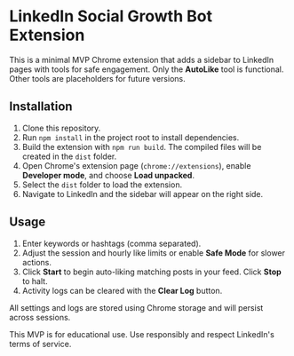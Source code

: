 # LinkedIn Social Growth Bot Extension

This is a minimal MVP Chrome extension that adds a sidebar to LinkedIn pages with tools for safe engagement. Only the **AutoLike** tool is functional. Other tools are placeholders for future versions.

## Installation

1. Clone this repository.
2. Run `npm install` in the project root to install dependencies.
3. Build the extension with `npm run build`. The compiled files will be created in the `dist` folder.
4. Open Chrome's extension page (`chrome://extensions`), enable **Developer mode**, and choose **Load unpacked**.
5. Select the `dist` folder to load the extension.
6. Navigate to LinkedIn and the sidebar will appear on the right side.

## Usage

1. Enter keywords or hashtags (comma separated).
2. Adjust the session and hourly like limits or enable **Safe Mode** for slower actions.
3. Click **Start** to begin auto-liking matching posts in your feed. Click **Stop** to halt.
4. Activity logs can be cleared with the **Clear Log** button.

All settings and logs are stored using Chrome storage and will persist across sessions.

This MVP is for educational use. Use responsibly and respect LinkedIn's terms of service.

